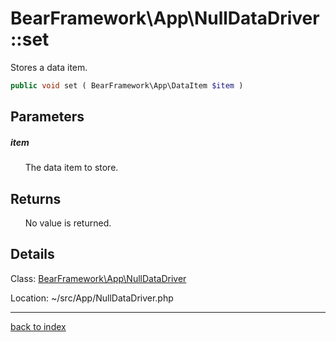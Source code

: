 # BearFramework\App\NullDataDriver::set

Stores a data item.

```php
public void set ( BearFramework\App\DataItem $item )
```

## Parameters

##### item

&nbsp;&nbsp;&nbsp;&nbsp;&nbsp;&nbsp;The data item to store.

## Returns

&nbsp;&nbsp;&nbsp;&nbsp;&nbsp;&nbsp;No value is returned.

## Details

Class: [BearFramework\App\NullDataDriver](bearframework.app.nulldatadriver.class.md)

Location: ~/src/App/NullDataDriver.php

---

[back to index](index.md)

